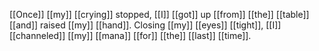 [[Once]] [[my]] [[crying]] stopped, [[I]] [[got]] up [[from]] [[the]] [[table]] [[and]] raised [[my]] [[hand]]. Closing [[my]] [[eyes]] [[tight]], [[I]] [[channeled]] [[my]] [[mana]] [[for]] [[the]] [[last]] [[time]]. 